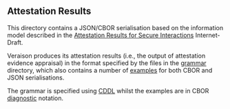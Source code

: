## Attestation Results

This directory contains a JSON/CBOR serialisation based on the information model described in the [Attestation Results for Secure Interactions](https://datatracker.ietf.org/doc/draft-ietf-rats-ar4si/) Internet-Draft.

Veraison produces its attestation results (i.e., the output of attestation evidence appraisal) in the format specified by the files in the [grammar](grammar) directory, which also contains a number of [examples](grammar/examples) for both CBOR and JSON serialisations.

The grammar is specified using [CDDL](https://datatracker.ietf.org/doc/rfc8610/) whilst the examples are in CBOR [diagnostic](https://datatracker.ietf.org/doc/html/rfc8949#section-8) notation.
